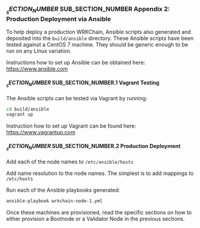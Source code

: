 
### $__SECTION_NUMBER__.$__SUB_SECTION_NUMBER__ Appendix 2: Production Deployment via Ansible

To help deploy a production WRKChain, Ansible scripts also generated and 
deposited into the `build/ansible` directory. These Ansible scripts have been 
tested against a CentOS 7 machine. They should be generic enough to be run on 
any Linux variation.

Instructions how to set up Ansible can be obtained here:
<https://www.ansible.com>

#### $__SECTION_NUMBER__.$__SUB_SECTION_NUMBER__.1 Vagrant Testing

The Ansible scripts can be tested via Vagrant by running:

```bash
cd build/ansible
vagrant up
```
Instruction how to set up Vagrant can be found here:
<https://www.vagrantup.com>

#### $__SECTION_NUMBER__.$__SUB_SECTION_NUMBER__.2 Production Deployment

Add each of the node names to `/etc/ansible/hosts`

Add name resolution to the node names. The simplest is to add mappings to 
`/etc/hosts`

Run each of the Ansible playbooks generated:
```bash
ansible-playbook wrkchain-node-1.yml
```

Once these machines are provisioned, read the specific sections on how
to either provision a Bootnode or a Validator Node in the previous sections.